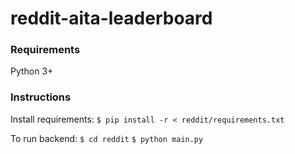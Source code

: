 # reddit-aita-leaderboard

### Requirements
Python 3+

### Instructions

Install requirements:
`$ pip install -r < reddit/requirements.txt`

To run backend:
`$ cd reddit`
`$ python main.py`

